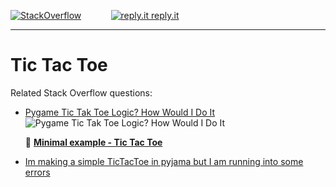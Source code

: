 
[![StackOverflow](https://stackexchange.com/users/flair/7322082.png)](https://stackoverflow.com/users/5577765/rabbid76?tab=profile) &nbsp;&nbsp;&nbsp;&nbsp;&nbsp;&nbsp;&nbsp;&nbsp;&nbsp;&nbsp; [![reply.it](../../resource/logo/Repl_it_logo_80.png) reply.it](https://repl.it/repls/folder/PyGame%20Examples)

---

# Tic Tac Toe

Related Stack Overflow questions:

- [Pygame Tic Tak Toe Logic? How Would I Do It](https://stackoverflow.com/questions/64825967/pygame-tic-tak-toe-logic-how-would-i-do-it/64934964#64934964)  
  ![Pygame Tic Tak Toe Logic? How Would I Do It](https://i.stack.imgur.com/p7mfM.gif)

  :scroll: **[Minimal example - Tic Tac Toe](../../examples/minimal_examples/pygame_minimal_tic_tac_toe_1.py)**

- [Im making a simple TicTacToe in pyjama but I am running into some errors](https://stackoverflow.com/questions/65522324/im-making-a-simple-tictactoe-in-pyjama-but-i-am-running-into-some-errors/65522402#65522402)
